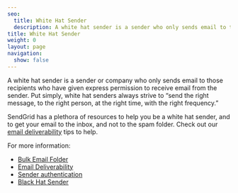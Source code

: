 ```yaml
---
seo:
  title: White Hat Sender
  description: A white hat sender is a sender who only sends email to those recipients who have given them express permission to do so.
title: White Hat Sender
weight: 0
layout: page
navigation:
  show: false
---
```


A white hat sender is a sender or company who only sends email to those recipients who have given express permission to receive email from the sender. Put simply, white hat senders always strive to “send the right message, to the right person, at the right time, with the right frequency.”

SendGrid has a plethora of resources to help you be a white hat sender, and to get your email to the inbox, and not to the spam folder. Check out our [email deliverability]({{root_url}}/Classroom/Deliver/index.html) tips to help.

For more information:

* [Bulk Email Folder]({{root_url}}/Glossary/bulk_mail_folder.html)
* [Email Deliverability]({{root_url}}/Glossary/email_deliverability.html)
* [Sender authentication]({{root_url}}/User_Guide/Settings/Sender_authentication/How_to_set_up_domain_authentication.html)
* [Black Hat Sender]({{root_url}}/Glossary/black_hat_sender.html)

